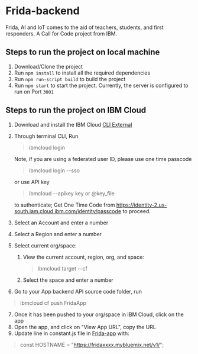 # Frida-backend
Frida, AI and IoT comes to the aid of teachers, students, and first responders. A Call for Code project from IBM.


## Steps to run the project on local machine
1. Download/Clone the project
2. Run `npm install` to install all the required dependencies
3. Run `npm run-script build` to build the project
4. Run `npm start` to start the project. Currently, the server is configured to run on Port `3001`


## Steps to run the project on IBM Cloud
1. Download and install the IBM Cloud [CLI External](https://console.bluemix.net/docs/cli/index.html#overview)
2. Through terminal CLI, Run
    > ibmcloud login

    Note, if you are using a federated user ID, please use one time passcode

    > ibmcloud login --sso

    or use API key

    > ibmcloud --apikey key or @key_file

    to authenticate; Get One Time Code from https://identity-2.us-south.iam.cloud.ibm.com/identity/passcode to proceed.
3. Select an Account and enter a number
4. Select a Region and enter a number
5. Select current org/space:

    1. View the current account, region, org, and space:

       > ibmcloud target --cf

    2. Select the space and enter a number
6. Go to your App backend API source code folder, run

> ibmcloud cf push FridaApp

7. Once it has been pushed to your org/space in IBM Cloud, click on the app
8. Open the app, and click on "View App URL", copy the URL
9. Update line in constant.js file in [Frida-app](https://github.com/IBM/Frida-app) with:

> const HOSTNAME = "https://fridaxxxx.mybluemix.net/v1/";
